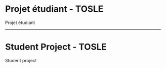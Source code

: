 # Projet étudiant - TOSLE
Projet étudiant
__________________________

# Student Project - TOSLE
Student project
